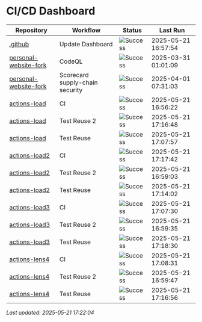 # CI/CD Dashboard

| Repository | Workflow | Status | Last Run |
| ---------- | -------- | ------ | -------- |
| [.github](https://github.com/shayki-organization/.github) | Update Dashboard | ![Success](https://img.shields.io/badge/Success-brightgreen) | 2025-05-21 16:57:54 |
| [personal-website-fork](https://github.com/shayki-organization/personal-website-fork) | CodeQL | ![Success](https://img.shields.io/badge/Success-brightgreen) | 2025-03-31 01:01:09 |
| [personal-website-fork](https://github.com/shayki-organization/personal-website-fork) | Scorecard supply-chain security | ![Success](https://img.shields.io/badge/Success-brightgreen) | 2025-04-01 07:31:03 |
| [actions-load](https://github.com/shayki-organization/actions-load) | CI | ![Success](https://img.shields.io/badge/Success-brightgreen) | 2025-05-21 16:56:22 |
| [actions-load](https://github.com/shayki-organization/actions-load) | Test Reuse 2 | ![Success](https://img.shields.io/badge/Success-brightgreen) | 2025-05-21 17:16:48 |
| [actions-load](https://github.com/shayki-organization/actions-load) | Test Reuse | ![Success](https://img.shields.io/badge/Success-brightgreen) | 2025-05-21 17:07:57 |
| [actions-load2](https://github.com/shayki-organization/actions-load2) | CI | ![Success](https://img.shields.io/badge/Success-brightgreen) | 2025-05-21 17:17:42 |
| [actions-load2](https://github.com/shayki-organization/actions-load2) | Test Reuse 2 | ![Success](https://img.shields.io/badge/Success-brightgreen) | 2025-05-21 16:59:03 |
| [actions-load2](https://github.com/shayki-organization/actions-load2) | Test Reuse | ![Success](https://img.shields.io/badge/Success-brightgreen) | 2025-05-21 17:14:02 |
| [actions-load3](https://github.com/shayki-organization/actions-load3) | CI | ![Success](https://img.shields.io/badge/Success-brightgreen) | 2025-05-21 17:07:30 |
| [actions-load3](https://github.com/shayki-organization/actions-load3) | Test Reuse 2 | ![Success](https://img.shields.io/badge/Success-brightgreen) | 2025-05-21 16:59:35 |
| [actions-load3](https://github.com/shayki-organization/actions-load3) | Test Reuse | ![Success](https://img.shields.io/badge/Success-brightgreen) | 2025-05-21 17:18:30 |
| [actions-lens4](https://github.com/shayki-organization/actions-lens4) | CI | ![Success](https://img.shields.io/badge/Success-brightgreen) | 2025-05-21 17:08:31 |
| [actions-lens4](https://github.com/shayki-organization/actions-lens4) | Test Reuse 2 | ![Success](https://img.shields.io/badge/Success-brightgreen) | 2025-05-21 16:59:47 |
| [actions-lens4](https://github.com/shayki-organization/actions-lens4) | Test Reuse | ![Success](https://img.shields.io/badge/Success-brightgreen) | 2025-05-21 17:16:56 |


*Last updated: 2025-05-21 17:22:04*